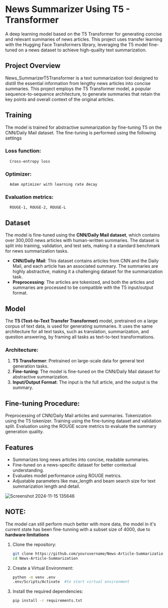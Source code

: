 # News Summarizer Using T5 - Transformer

A deep learning model based on the T5 Transformer for generating concise and relevant summaries of news articles. This project uses transfer learning with the Hugging Face Transformers library, leveraging the T5 model fine-tuned on a news dataset to achieve high-quality text summarization.

## Project Overview
News_SummarizerT5Transformer is a text summarization tool designed to distill the essential information from lengthy news articles into concise summaries. This project employs the T5 Transformer model, a popular sequence-to-sequence architecture, to generate summaries that retain the key points and overall context of the original articles.

## Training
The model is trained for abstractive summarization by fine-tuning T5 on the CNN/Daily Mail dataset. The fine-tuning is performed using the following settings

### Loss function: 
      Cross-entropy loss
### Optimizer: 
      Adam optimizer with learning rate decay
### Evaluation metrics: 
      ROUGE-1, ROUGE-2, ROUGE-L

## Dataset

The model is fine-tuned using the **CNN/Daily Mail dataset**, which contains over 300,000 news articles with human-written summaries. The dataset is split into training, validation, and test sets, making it a standard benchmark for news summarization tasks.

- **CNN/Daily Mail**: This dataset contains articles from CNN and the Daily Mail, and each article has an associated summary. The summaries are highly abstractive, making it a challenging dataset for the summarization task.
- **Preprocessing**: The articles are tokenized, and both the articles and summaries are processed to be compatible with the T5 input/output format.

## Model

The **T5 (Text-to-Text Transfer Transformer)** model, pretrained on a large corpus of text data, is used for generating summaries. It uses the same architecture for all text tasks, such as translation, summarization, and question answering, by framing all tasks as text-to-text transformations.

### Architecture:
1. **T5 Transformer**: Pretrained on large-scale data for general text generation tasks.
2. **Fine-tuning**: The model is fine-tuned on the CNN/Daily Mail dataset for abstractive summarization.
3. **Input/Output Format**: The input is the full article, and the output is the summary.


## Fine-tuning Procedure:
Preprocessing of CNN/Daily Mail articles and summaries.
Tokenization using the T5 tokenizer.
Training using the fine-tuning dataset and validation split.
Evaluation using the ROUGE score metrics to evaluate the summary generation quality.

## Features
- Summarizes long news articles into concise, readable summaries.
- Fine-tuned on a news-specific dataset for better contextual understanding.
- Evaluates model performance using ROUGE metrics.
- Adjustable parameters like max_length and beam search size for text summarization length and detail.

![Screenshot 2024-11-15 135646](https://github.com/user-attachments/assets/0ab21306-bc2e-4eba-96d8-4202c73f9c14)


## NOTE: 
The model can still perform much better with more data, the model in it's current state has been fine-tunning with a subset size of 4000, due to <b>hardware limitations</b>

1. Clone the repository:

   ```bash
   git clone https://github.com/yourusername/News-Article-Summarization.git
   cd News-Article-Summarization

2. Create a Virtual Environment: 
   ```bash
   python -m venv .env
   .env/Scripts/Activate  #to start virtual environment

3. Install the required dependencies:
   ```bash
   pip install -r requirements.txt
